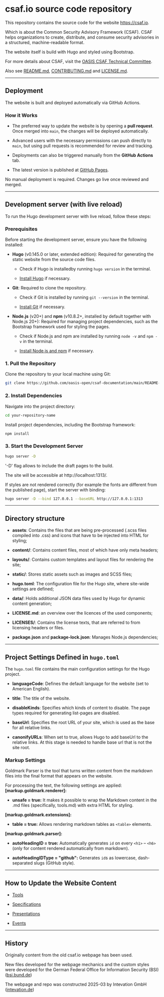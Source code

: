 # csaf.io source code repository

This repository contains the source code for the website https://csaf.io.

Which is about the Common Security Advisory Framework (CSAF).
CSAF helps organizations to create, distribute, and consume
security advisories in a structured, machine-readable format.

The website itself is build with Hugo and styled using Bootstrap.

For more details about CSAF,
visit the [OASIS CSAF Technical Committee](https://www.oasis-open.org/committees/csaf/charter.php).

Also see [README.md](README.md), [CONTRIBUTING.md](CONTRIBUTING.md)
and [LICENSE.md](LICENSE.md).

---

## Deployment

The website is built and deployed automatically via GitHub Actions.

### How it Works

- The preferred way to update the website is by opening a **pull request**.
  Once merged into `main`, the changes will be deployed automatically.

- Advanced users with the necessary permissions can push directly to `main`,
  but using pull requests is recommended for review and tracking.

- Deployments can also be triggered manually from the **GitHub Actions** tab.

- The latest version is published at
  [GitHub Pages](https://csaf-auxiliary.github.io/csaf-website-relaunch).

No manual deployment is required. Changes go live once reviewed and merged.

---

## Development server (with live reload)

To run the Hugo development server with live reload, follow these steps:

### Prerequisites

Before starting the development server, ensure you have the following installed:

- **Hugo** (v0.145.0 or later, extended edition):
  Required for generating the static website from the source code files.

  - Check if Hugo is installedby running `hugo version` in the terminal.

  - [Install Hugo](https://gohugo.io/getting-started/installing/) if necessary.

- **Git**: Required to clone the repository.

  - Check if Git is installed by running `git --version`
    in the terminal.

  - [Install Git](https://git-scm.com/book/en/v2/Getting-Started-Installing-Git) if necessary.

- **Node.js** (v20+) and **npm** (v10.8.2+, installed by default together with Node.js 20+):
  Required for managing project dependencies,
  such as the Bootstrap framework used for styling the pages.

  - Check if Node.js and npm are installed by running `node -v` and
    `npm -v` in the terminal.

  - [Install Node.js and npm](https://nodejs.org/) if necessary.

### 1. Pull the Repository

Clone the repository to your local machine using Git:

```bash
git clone https://github.com/oasis-open/csaf-documentation/main/README-repo.md.git
```

### 2. Install Dependencies

Navigate into the project directory:

```bash
cd your-repository-name
```

Install project dependencies, including the Bootstrap framework:

```bash
npm install
```

### 3. Start the Development Server

```bash
hugo server -D
```

'-D' flag allows to include the draft pages to the build.

The site will be accessible at http://localhost:1313/.

If styles are not rendered correctly (for example the fonts are different from
the published page), start the server with binding:

```bash
hugo server -D --bind 127.0.0.1 --baseURL http://127.0.0.1:1313
```

---

## Directory structure

- **assets**: Contains the files that are being pre-processed
  (.scss files compiled into .css)
  and icons that have to be injected into HTML for styling;

- **content/**: Contains content files, most of which have only meta headers;

- **layouts/**: Contains custom templates and layout files for rendering the site;

- **static/**: Stores static assets such as images and SCSS files;

- **hugo.toml**: The configuration file for the Hugo site,
  where site-wide settings are defined;

- **data/**: Holds additional JSON data files
  used by Hugo for dynamic content generation;

- **LICENSE.md**: an overview over the licences of the used components;

- **LICENSES/**: Contains the license texts, that are referred to from
  licensing headers or files.

- **package.json** and **package-lock.json**: Manages Node.js dependencies;

---

## Project Settings Defined in `hugo.toml`

The `hugo.toml` file contains the main configuration settings for the Hugo project.

- **languageCode**: Defines the default language for the website
  (set to American English).

- **title**: The title of the website.

- **disableKinds**: Specifies which kinds of content to disable.
  The page types required for generating list-pages are disabled.

- **baseUrl**: Specifies the root URL of your site,
  which is used as the base for all relative links.

- **canonifyURLs**: When set to true, allows Hugo to add baseUrl
  to the relative links.
  At this stage is needed to handle base url that is not the site root.

### Markup Settings

Goldmark Parser is the tool that turns written content from the markdown files
into the final format that appears on the website.

For processing the text, the following settings are applied:
**[markup.goldmark.renderer]:**

- **unsafe = true:** It makes it possible to wrap the Markdown content
  in the .md files (specifically, tools.md) with extra HTML for styling.

**[markup.goldmark.extensions]:**

- **table = true:** Allows rendering markdown tables as `<table>` elements.

**[markup.goldmark.parser]:**

- **autoHeadingID = true:** Automatically generates `id`
  on every `<h1>` – `<h6>`
  (only for content rendered automatically from markdown).

- **autoHeadingIDType = "github":** Generates `id`s as lowercase,
  dash-separated slugs (GitHub style).

---

## How to Update the Website Content

- [Tools](/docs/tools.md)

- [Specifications](/docs/specifications.md)

- [Presentations](/docs/presentations.md)

- [Events](/docs/events.md)

---

## History

Originally content from the old csaf.io webpage has been used.

New files developed for the webpage mechanics and the custom styles were
developed for the German Federal Office for Information Security (BSI)
([bsi.bund.de](https://www.bsi.bund.de))

The webpage and repo was constructed 2025-03 by
Intevation GmbH ([intevation.de](https://intevation.de))
